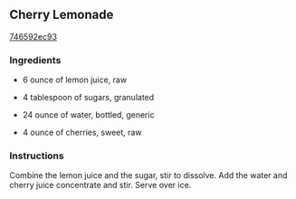 ## Cherry Lemonade

[746592ec93](http://www.food.com/recipe/cherry-lemonade-170409)

### Ingredients

 - 6 ounce of lemon juice, raw

 - 4 tablespoon of sugars, granulated

 - 24 ounce of water, bottled, generic

 - 4 ounce of cherries, sweet, raw

### Instructions

Combine the lemon juice and the sugar, stir to dissolve. Add the water and cherry juice concentrate and stir. Serve over ice.